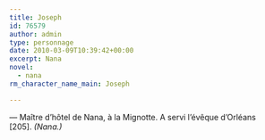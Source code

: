```yaml
---
title: Joseph
id: 76579
author: admin
type: personnage
date: 2010-03-09T10:39:42+00:00
excerpt: Nana
novel:
  - nana
rm_character_name_main: Joseph

---
```

— Maître d&rsquo;hôtel de Nana, à la Mignotte. A servi l&rsquo;évêque d&rsquo;Orléans [205]. _(Nana.)_